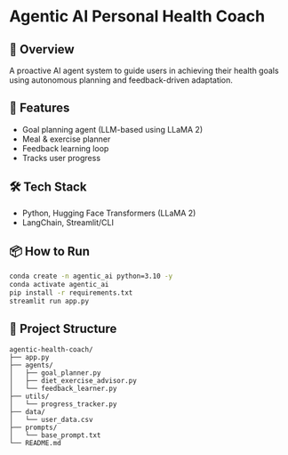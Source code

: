 # Agentic AI Personal Health Coach

## 🧠 Overview
A proactive AI agent system to guide users in achieving their health goals using autonomous planning and feedback-driven adaptation.

## 🚀 Features
- Goal planning agent (LLM-based using LLaMA 2)
- Meal & exercise planner
- Feedback learning loop
- Tracks user progress

## 🛠️ Tech Stack
- Python, Hugging Face Transformers (LLaMA 2)
- LangChain, Streamlit/CLI

## 📦 How to Run
```bash
conda create -n agentic_ai python=3.10 -y
conda activate agentic_ai
pip install -r requirements.txt
streamlit run app.py
```

## 📁 Project Structure
```
agentic-health-coach/
├── app.py
├── agents/
│   ├── goal_planner.py
│   ├── diet_exercise_advisor.py
│   └── feedback_learner.py
├── utils/
│   └── progress_tracker.py
├── data/
│   └── user_data.csv
├── prompts/
│   └── base_prompt.txt
└── README.md
```

